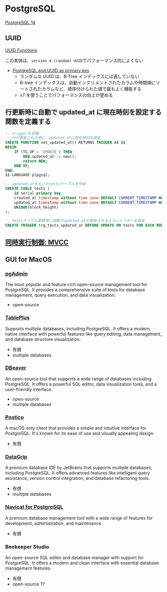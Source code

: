 # PostgreSQL

[PostgreSQL 14](https://www.postgresql.jp/document/14/html/index.html)

## UUID

[UUID Functions](https://www.postgresql.org/docs/current/functions-uuid.html)

この実体は、`version 4 (random) UUID`でパフォーマンス的によくない

- [PostgreSQL and UUID as primary key](https://maciejwalkowiak.com/blog/postgres-uuid-primary-key/)
  - ランダムな UUID は、B-Tree インデックスには適していない
  - B-tree インデックスは、自動インクリメントされたカラムや時間順にソートされたカラムなど、順序付けられた値で最もよく機能する
  - v7 を使うことでパフォーマンスの向上が望める

## 行更新時に自動で updated_at に現在時刻を設定する関数を定義する

```sql
-- triggerを定義
-- 行が更新された時に、updated_atに現在時刻を設定
CREATE FUNCTION set_updated_at() RETURNS TRIGGER AS $$
BEGIN
    IF (TG_OP = 'UPDATE') THEN
        NEW.updated_at := now();
        return NEW;
    END IF;
END;
$$ LANGUAGE plpgsql;

-- updated_atをもったtestsテーブルを作成
CREATE TABLE tests (
    id serial primary key,
    created_at timestamp without time zone DEFAULT CURRENT_TIMESTAMP NOT NULL,
    updated_at timestamp without time zone DEFAULT CURRENT_TIMESTAMP NOT NULL,
    UNIQUE(block_height)
);

-- testsテーブル更新時に自動でupdated_atが更新されるようにトリガーを設定
CREATE TRIGGER trg_tests_updated_at BEFORE UPDATE ON tests FOR EACH ROW EXECUTE PROCEDURE set_updated_at();
```

## [同時実行制御: MVCC](https://www.postgresql.jp/document/14/html/mvcc.html)

## GUI for MacOS

### [pgAdmin](https://www.pgadmin.org/)

The most popular and feature-rich open-source management tool for PostgreSQL. It provides a comprehensive suite of tools for database management, query execution, and data visualization.

- open-source

### [TablePlus](https://tableplus.com/)

Supports multiple databases, including PostgreSQL. It offers a modern, native interface with powerful features like query editing, data management, and database structure visualization.

- 有償
- multiple databases

### [DBeaver](https://dbeaver.io/)

An open-source tool that supports a wide range of databases including PostgreSQL. It offers a powerful SQL editor, data visualization tools, and a user-friendly interface.

- open-source
- multiple databases

### [Postico](https://eggerapps.at/postico2/)

A macOS-only client that provides a simple and intuitive interface for PostgreSQL. It's known for its ease of use and visually appealing design.

- 有償

### [DataGrip](https://www.jetbrains.com/datagrip/)

A premium database IDE by JetBrains that supports multiple databases, including PostgreSQL. It offers advanced features like intelligent query assistance, version control integration, and database refactoring tools.

- 有償
- multiple databases

### [Navicat for PostgreSQL](https://www.navicat.com/en/products/navicat-for-postgresql)

A premium database management tool with a wide range of features for development, administration, and maintenance.

- 有償

### Beekeeper Studio

An open-source SQL editor and database manager with support for PostgreSQL. It offers a modern and clean interface with essential database management features.

- 有償
- open-source ??
